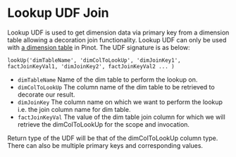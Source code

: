 # Lookup UDF Join

Lookup UDF is used to get dimension data via primary key from a dimension table allowing a decoration join functionality. Lookup UDF can only be used with [a dimension table](../../basics/data-import/batch-ingestion/dim-table.md) in Pinot. The UDF signature is as below:

```text
lookUp('dimTableName', 'dimColToLookUp', 'dimJoinKey1', factJoinKeyVal1, 'dimJoinKey2', factJoinKeyVal2 ... )
```

* `dimTableName` Name of the dim table to perform the lookup on. 
* `dimColToLookUp` The column name of the dim table to be retrieved to decorate our result.
* `dimJoinKey` The column name on which we want to perform the lookup i.e. the join column name for dim table. 
* `factJoinKeyVal` The value of the dim table join column for which we will retrieve the dimColToLookUp for the scope and invocation. 

Return type of the UDF will be that of the dimColToLookUp column type. There can also be multiple primary keys and corresponding values.

